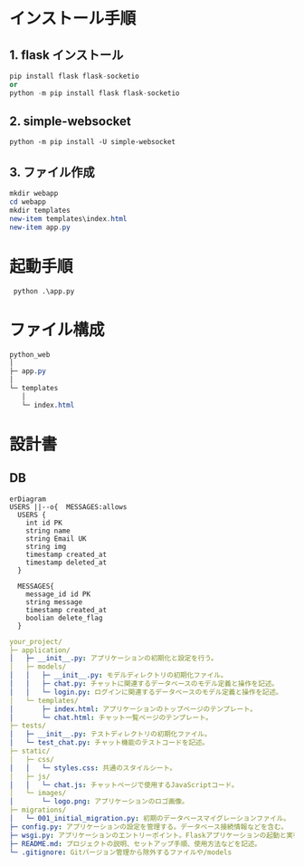 # インストール手順

## 1. flask インストール

```python
pip install flask flask-socketio
or
python -m pip install flask flask-socketio
```

## 2. simple-websocket

`python -m pip install -U simple-websocket`

## 3. ファイル作成

```powershell
mkdir webapp
cd webapp
mkdir templates
new-item templates\index.html
new-item app.py

```

# 起動手順

` python .\app.py`

# ファイル構成

```scss
python_web
│
├─ app.py
│
└─ templates
   │
   └─ index.html


```

# 設計書

## DB

```mermaid
erDiagram
USERS ||--o{  MESSAGES:allows
  USERS {
    int id PK
    string name
    string Email UK
    string img
    timestamp created_at
    timestamp deleted_at
  }

  MESSAGES{
    message_id id PK
    string message
    timestamp created_at
    boolian delete_flag
  }

```

```yaml
your_project/
├─ application/
│   ├─ __init__.py: アプリケーションの初期化と設定を行う。
│   ├─ models/
│   │   ├─ __init__.py: モデルディレクトリの初期化ファイル。
│   │   ├─ chat.py: チャットに関連するデータベースのモデル定義と操作を記述。
│   │   └─ login.py: ログインに関連するデータベースのモデル定義と操作を記述。
│   └─ templates/
│       ├─ index.html: アプリケーションのトップページのテンプレート。
│       └─ chat.html: チャット一覧ページのテンプレート。
├─ tests/
│   ├─ __init__.py: テストディレクトリの初期化ファイル。
│   └─ test_chat.py: チャット機能のテストコードを記述。
├─ static/
│   ├─ css/
│   │   └─ styles.css: 共通のスタイルシート。
│   ├─ js/
│   │   └─ chat.js: チャットページで使用するJavaScriptコード。
│   └─ images/
│       └─ logo.png: アプリケーションのロゴ画像。
├─ migrations/
│   └─ 001_initial_migration.py: 初期のデータベースマイグレーションファイル。
├─ config.py: アプリケーションの設定を管理する。データベース接続情報などを含む。
├─ wsgi.py: アプリケーションのエントリーポイント。Flaskアプリケーションの起動と実行を行う。
├─ README.md: プロジェクトの説明、セットアップ手順、使用方法などを記述。
└─ .gitignore: Gitバージョン管理から除外するファイルや/models


```